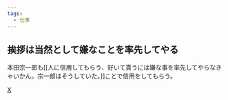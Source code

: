 ```yaml
---
tags:
  - 仕事
---
```

## 挨拶は当然として嫌なことを率先してやる

本田宗一郎も[[人に信用してもらう、好いて貰うには嫌な事を率先してやらなきゃいかん。宗一郎はそうしていた。]]ことで信用をしてもらう。

[X](https://twitter.com/koichi2905/status/1215076076570869766)

